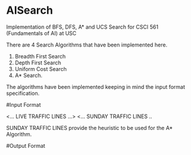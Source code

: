 # AISearch
Implementation of BFS, DFS, A* and UCS Search for CSCI 561 (Fundamentals of AI) at USC

There are 4 Search Algorithms that have been implemented here.

1. Breadth First Search
2. Depth First Search
3. Uniform Cost Search
4. A* Search.

The algorithms have been implemented keeping in mind the input format specification. 

#Input Format

<ALGO>
<START STATE>
<GOAL STATE>
<NUMBER OF LIVE TRAFFIC LINES>
<... LIVE TRAFFIC LINES ...>
<NUMBER OF SUNDAY TRAFFIC LINES>
<... SUNDAY TRAFFIC LINES ..

SUNDAY TRAFFIC LINES provide the heuristic to be used for the A* Algorithm.

#Output Format
<STATE>
<ACCUMULATED TRAVEL TIME FROM START STATE>
